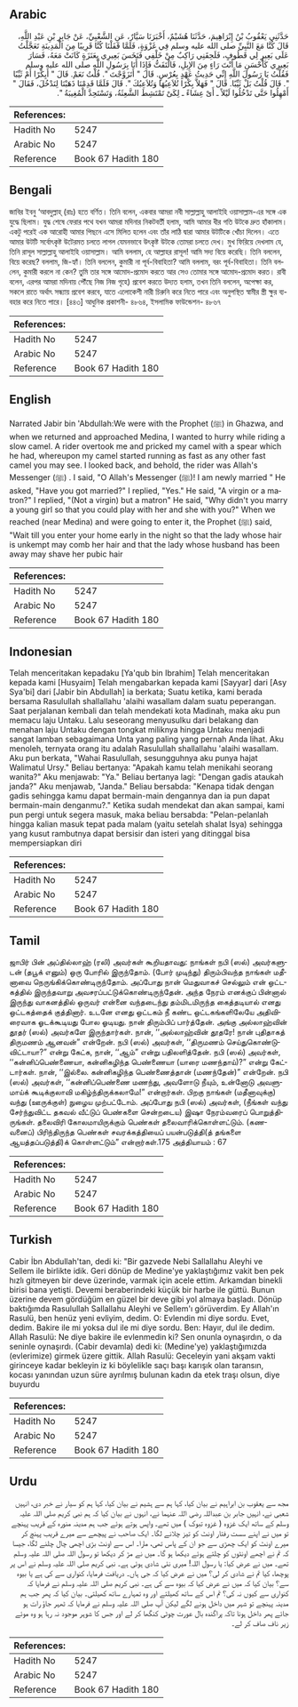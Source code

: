 ## Arabic


<div dir="rtl" lang="ar" style={{fontSize:'larger',backgroundColor:'#f8f9fa',padding:20}}>
حَدَّثَنِي يَعْقُوبُ بْنُ إِبْرَاهِيمَ، حَدَّثَنَا هُشَيْمٌ، أَخْبَرَنَا سَيَّارٌ، عَنِ الشَّعْبِيِّ، عَنْ جَابِرِ بْنِ عَبْدِ اللَّهِ، قَالَ كُنَّا مَعَ النَّبِيِّ صلى الله عليه وسلم فِي غَزْوَةٍ، فَلَمَّا قَفَلْنَا كُنَّا قَرِيبًا مِنَ الْمَدِينَةِ تَعَجَّلْتُ عَلَى بَعِيرٍ لِي قَطُوفٍ، فَلَحِقَنِي رَاكِبٌ مِنْ خَلْفِي فَنَخَسَ بَعِيرِي بِعَنَزَةٍ كَانَتْ مَعَهُ، فَسَارَ بَعِيرِي كَأَحْسَنِ مَا أَنْتَ رَاءٍ مِنَ الإِبِلِ، فَالْتَفَتُّ فَإِذَا أَنَا بِرَسُولِ اللَّهِ صلى الله عليه وسلم فَقُلْتُ يَا رَسُولَ اللَّهِ إِنِّي حَدِيثُ عَهْدٍ بِعُرْسٍ‏.‏ قَالَ ‏"‏ أَتَزَوَّجْتَ ‏"‏‏.‏ قُلْتُ نَعَمْ‏.‏ قَالَ ‏"‏ أَبِكْرًا أَمْ ثَيِّبًا ‏"‏‏.‏ قَالَ قُلْتُ بَلْ ثَيِّبًا‏.‏ قَالَ ‏"‏ فَهَلاَّ بِكْرًا تُلاَعِبُهَا وَتُلاَعِبُكَ ‏"‏‏.‏ قَالَ فَلَمَّا قَدِمْنَا ذَهَبْنَا لِنَدْخُلَ، فَقَالَ ‏"‏ أَمْهِلُوا حَتَّى تَدْخُلُوا لَيْلاً ـ أَىْ عِشَاءً ـ لِكَىْ تَمْتَشِطَ الشَّعِثَةُ، وَتَسْتَحِدَّ الْمُغِيبَةُ ‏"‏‏.‏
</div>
<div style={{backgroundColor:'#f8f9fa',padding:20, marginBottom: 10}}><table> <thead> <tr> <th>References:</th> <th></th> </tr> </thead> <tbody><tr><td>Hadith No</td><td>5247</td></tr><tr><td>Arabic No</td><td>5247</td></tr><tr><td>Reference</td><td>Book 67 Hadith 180</td></tr></tbody></table></div>

## Bengali


<div dir="ltr" lang="bn" style={{fontSize:'larger',backgroundColor:'#f8f9fa',padding:20}}>
জাবির ইবনু ‘আবদুল্লাহ্ (রাঃ) হতে বর্ণিত। তিনি বলেন, একবার আমরা নবী সাল্লাল্লাহু আলাইহি ওয়াসাল্লাম-এর সঙ্গে এক যুদ্ধে ছিলাম। যুদ্ধ শেষে ফেরার পথে যখন আমরা মদিনার নিকটবর্তী হলাম, আমি আমার ধীর গতি উটকে দ্রুত হাঁকালাম। একটু পরেই এক আরোহী আমার পিছনে এসে মিলিত হলেন এবং তাঁর লাঠি দ্বারা আমার উটটিকে খোঁচা দিলেন। এতে আমার উটটি সর্বোৎকৃষ্ট উটেরমত চলতে লাগল যেমনভাবে উৎকৃষ্ট উটকে তোমরা চলতে দেখ। মুখ ফিরিয়ে দেখলাম যে, তিনি রাসূল সাল্লাল্লাহু আলাইহি ওয়াসাল্লাম। আমি বললাম, হে আল্লাহর রাসূল! আমি সদ্য বিয়ে করেছি। তিনি বললেন, বিয়ে করেছ? বললাম, জি-হ্যাঁ। তিনি বললেন, কুমারী না পূর্ব-বিবাহিতা? আমি বললাম, বরং পূর্ব-বিবাহিতা। তিনি বললেন, কুমারী করলে না কেন? তুমি তার সঙ্গে আমোদ-প্রমোদ করতে আর সেও তোমার সঙ্গে আমোদ-প্রমোদ করত। রাবী বলেন, এরপর আমরা মদিনায় পৌঁছে নিজ নিজ গৃহে) প্রবেশ করতে উদ্যত হলাম, তখন তিনি বললেন, অপেক্ষা কর, সকলে রাতে অর্থাৎ সন্ধ্যায় প্রবেশ করবে, যাতে এলোকেশী নারী চিরুনি করে নিতে পারে এবং অনুপস্থিত স্বামীর স্ত্রী ক্ষুর ব্যবহার করে নিতে পারে। [৪৪৩] আধুনিক প্রকাশনী- ৪৮৬৪, ইসলামিক ফাউন্ডেশন- ৪৮৬৭
</div>
<div style={{backgroundColor:'#f8f9fa',padding:20, marginBottom: 10}}><table> <thead> <tr> <th>References:</th> <th></th> </tr> </thead> <tbody><tr><td>Hadith No</td><td>5247</td></tr><tr><td>Arabic No</td><td>5247</td></tr><tr><td>Reference</td><td>Book 67 Hadith 180</td></tr></tbody></table></div>

## English


<div dir="ltr" lang="en" style={{fontSize:'larger',backgroundColor:'#f8f9fa',padding:20}}>
Narrated Jabir bin 'Abdullah:We were with the Prophet (ﷺ) in Ghazwa, and when we returned and approached Medina, I wanted to hurry while riding a slow camel. A rider overtook me and pricked my camel with a spear which he had, whereupon my camel started running as fast as any other fast camel you may see. I looked back, and behold, the rider was Allah's Messenger (ﷺ) . I said, "O Allah's Messenger (ﷺ)! I am newly married " He asked, "Have you got married?" I replied, "Yes." He said, "A virgin or a matron?" I replied, "(Not a virgin) but a matron" He said, "Why didn't you marry a young girl so that you could play with her and she with you?" When we reached (near Medina) and were going to enter it, the Prophet (ﷺ) said, "Wait till you enter your home early in the night so that the lady whose hair is unkempt may comb her hair and that the lady whose husband has been away may shave her pubic hair
</div>
<div style={{backgroundColor:'#f8f9fa',padding:20, marginBottom: 10}}><table> <thead> <tr> <th>References:</th> <th></th> </tr> </thead> <tbody><tr><td>Hadith No</td><td>5247</td></tr><tr><td>Arabic No</td><td>5247</td></tr><tr><td>Reference</td><td>Book 67 Hadith 180</td></tr></tbody></table></div>

## Indonesian


<div dir="ltr" lang="id" style={{fontSize:'larger',backgroundColor:'#f8f9fa',padding:20}}>
Telah menceritakan kepadaku [Ya'qub bin Ibrahim] Telah menceritakan kepada kami [Husyaim] Telah mengabarkan kepada kami [Sayyar] dari [Asy Sya'bi] dari [Jabir bin Abdullah] ia berkata; Suatu ketika, kami berada bersama Rasulullah shallallahu 'alaihi wasallam dalam suatu peperangan. Saat perjalanan kembali dan telah mendekati kota Madinah, maka aku pun memacu laju Untaku. Lalu seseorang menyusulku dari belakang dan menahan laju Untaku dengan tongkat miliknya hingga Untaku menjadi sangat lamban sebagaimana Unta yang paling yang pernah Anda lihat. Aku menoleh, ternyata orang itu adalah Rasulullah shallallahu 'alaihi wasallam. Aku pun berkata, "Wahai Rasulullah, sesungguhnya aku punya hajat Walimatul Ursy." Beliau bertanya: "Apakah kamu telah menikahi seorang wanita?" Aku menjawab: "Ya." Beliau bertanya lagi: "Dengan gadis ataukah janda?" Aku menjawab, "Janda." Beliau bersabda: "Kenapa tidak dengan gadis sehingga kamu dapat bermain-main dengannya dan ia pun dapat bermain-main denganmu?." Ketika sudah mendekat dan akan sampai, kami pun pergi untuk segera masuk, maka beliau bersabda: "Pelan-pelanlah hingga kalian masuk tepat pada malam (yaitu setelah shalat Isya) sehingga yang kusut rambutnya dapat bersisir dan isteri yang ditinggal bisa mempersiapkan diri
</div>
<div style={{backgroundColor:'#f8f9fa',padding:20, marginBottom: 10}}><table> <thead> <tr> <th>References:</th> <th></th> </tr> </thead> <tbody><tr><td>Hadith No</td><td>5247</td></tr><tr><td>Arabic No</td><td>5247</td></tr><tr><td>Reference</td><td>Book 67 Hadith 180</td></tr></tbody></table></div>

## Tamil


<div dir="ltr" lang="ta" style={{fontSize:'larger',backgroundColor:'#f8f9fa',padding:20}}>
ஜாபிர் பின் அப்தில்லாஹ் (ரலி) அவர்கள் கூறியதாவது: நாங்கள் நபி (ஸல்) அவர்களுடன் (தபூக் எனும்) ஒரு போரில் இருந்தோம். (போர் முடிந்து) திரும்பிவந்த நாங்கள் மதீனாவை நெருங்கிக்கொண்டிருந்தோம். அப்போது நான் மெதுவாகச் செல்லும் என் ஒட்டகத்தில் இருந்தவாறு அவசரப்பட்டுக்கொண்டிருந்தேன். அந்த நேரம் எனக்குப் பின்னால் இருந்து வாகனத்தில் ஒருவர் என்னை வந்தடைந்து தம்மிடமிருந்த கைத்தடியால் எனது ஒட்டகத்தைக் குத்தினார். உடனே எனது ஒட்டகம் நீ கண்ட ஒட்டகங்களிலேயே அதிவிரைவாக ஓடக்கூடியது போல ஓடியது. நான் திரும்பிப் பார்த்தேன். அங்கு அல்லாஹ்வின் தூதர் (ஸல்) அவர்களே இருந்தார்கள். நான், ‘‘அல்லாஹ்வின் தூதரே! நான் புதிதாகத் திருமணம் ஆனவன்” என்றேன். நபி (ஸல்) அவர்கள், ‘‘திருமணம் செய்துகொண்டுவிட்டாயா?” என்று கேட்க, நான், ‘‘ஆம்” என்று பதிலளித்தேன். நபி (ஸல்) அவர்கள், ‘‘கன்னிப்பெண்ணையா, கன்னிகழிந்த பெண்ணையா (யாரை மணந்தாய்)?” என்று கேட்டார்கள். நான், ‘‘இல்லை. கன்னிகழிந்த பெண்ணைத்தான் (மணந்தேன்)” என்றேன். நபி (ஸல்) அவர்கள், ‘‘கன்னிப்பெண்ணை மணந்து, அவளோடு நீயும், உன்னோடு அவளுமாய்க் கூடிக்குலாவி மகிழ்ந்திருக்கலாமே!” என்றார்கள். பிறகு நாங்கள் (மதீனாவுக்கு) வந்து (ஊருக்குள்) நுழைய முற்பட்டோம். அப்போது நபி (ஸல்) அவர்கள், (நீங்கள் வந்து சேர்ந்துவிட்ட தகவல் வீட்டுப் பெண்களை சென்றடைய) இஷா நேரம்வரைப் பொறுத்திருங்கள். தலைவிரி கோலமாயிருக்கும் பெண்கள் தலைவாரிக்கொள்ளட்டும். (கணவனைப்) பிரிந்திருந்த பெண்கள் சவரக்கத்தியைப் பயன்படுத்தி(த் தங்களை ஆயத்தப்படுத்தி)க் கொள்ளட்டும்” என்றார்கள்.175 அத்தியாயம் : 67
</div>
<div style={{backgroundColor:'#f8f9fa',padding:20, marginBottom: 10}}><table> <thead> <tr> <th>References:</th> <th></th> </tr> </thead> <tbody><tr><td>Hadith No</td><td>5247</td></tr><tr><td>Arabic No</td><td>5247</td></tr><tr><td>Reference</td><td>Book 67 Hadith 180</td></tr></tbody></table></div>

## Turkish


<div dir="ltr" lang="tr" style={{fontSize:'larger',backgroundColor:'#f8f9fa',padding:20}}>
Cabir İbn Abdullah'tan, dedi ki: "Bir gazvede Nebi Sallallahu Aleyhi ve Sellem ile birlikte idik. Geri dönüp de Medine'ye yaklaştığımız vakit ben pek hızlı gitmeyen bir deve üzerinde, varmak için acele ettim. Arkamdan binekli birisi bana yetişti. Devemi beraberindeki küçük bir harbe ile güttü. Bunun üzerine devem gördüğüm en güzel bir deve gibi yol almaya başladı. Dönüp baktığımda Rasulullah Sallallahu Aleyhi ve Sellem'ı görüverdim. Ey Allah'ın Rasulü, ben henüz yeni evliyim, dedim. O: Evlendin mi diye sordu. Evet, dedim. Bakire ile mi yoksa dul ile mi diye sordu. Ben: Hayır, dul ile dedim. Allah Rasulü: Ne diye bakire ile evlenmedin ki? Sen onunla oynaşırdın, o da seninle oynaşırdı. (Cabir devamla) dedi ki: (Medine'ye) yaklaştığımızda (evlerimize) girmek üzere gittik. Allah Rasulü: Geceleyin yani akşam vakti girinceye kadar bekleyin iz ki böylelikle saçı başı karışık olan taransın, kocası yanından uzun süre ayrılmış bulunan kadın da etek traşı olsun, diye buyurdu
</div>
<div style={{backgroundColor:'#f8f9fa',padding:20, marginBottom: 10}}><table> <thead> <tr> <th>References:</th> <th></th> </tr> </thead> <tbody><tr><td>Hadith No</td><td>5247</td></tr><tr><td>Arabic No</td><td>5247</td></tr><tr><td>Reference</td><td>Book 67 Hadith 180</td></tr></tbody></table></div>

## Urdu


<div dir="rtl" lang="ur" style={{fontSize:'larger',backgroundColor:'#f8f9fa',padding:20}}>
مجھ سے یعقوب بن ابراہیم نے بیان کیا، کہا ہم سے ہشیم نے بیان کیا، کہا ہم کو سیار نے خبر دی، انہیں شعبی نے، انہیں جابر بن عبداللہ رضی اللہ عنہما نے، انہوں نے بیان کیا کہ ہم نبی کریم صلی اللہ علیہ وسلم کے ساتھ ایک غزوہ ( غزوہ تبوک ) میں تھے۔ واپس ہوتے ہوئے جب ہم مدینہ منورہ کے قریب پہنچے تو میں نے اپنے سست رفتار اونٹ کو تیز چلانے لگا۔ ایک صاحب نے پیچھے سے میرے قریب پہنچ کر میرے اونٹ کو ایک چھڑی سے جو ان کے پاس تھی، مارا۔ اس سے اونٹ بڑی اچھی چال چلنے لگا، جیسا کہ تم نے اچھے اونٹوں کو چلتے ہوئے دیکھا ہو گا۔ میں نے مڑ کر دیکھا تو رسول اللہ صلی اللہ علیہ وسلم تھے۔ میں نے عرض کیا: یا رسول اللہ! میری نئی شادی ہوئی ہے۔ نبی کریم صلی اللہ علیہ وسلم نے اس پر پوچھا، کیا تم نے شادی کر لی؟ میں نے عرض کیا کہ جی ہاں۔ دریافت فرمایا، کنواری سے کی ہے یا بیوہ سے؟ بیان کیا کہ میں نے عرض کیا کہ بیوہ سے کی ہے۔ نبی کریم صلی اللہ علیہ وسلم نے فرمایا کہ کنواری سے کیوں نہ کی؟ تم اس کے ساتھ کھیلتے اور وہ تمہارے ساتھ کھیلتی۔ بیان کیا کہ پھر جب ہم مدینہ پہنچے تو شہر میں داخل ہونے لگے لیکن آپ صلی اللہ علیہ وسلم نے فرمایا کہ ٹھہر جاؤ رات ہو جائے پھر داخل ہونا تاکہ پراگندہ بال عورت چوٹی کنگھا کر لے اور جس کا شوہر موجود نہ رہا ہو وہ موئے زیر ناف صاف کر لے۔
</div>
<div style={{backgroundColor:'#f8f9fa',padding:20, marginBottom: 10}}><table> <thead> <tr> <th>References:</th> <th></th> </tr> </thead> <tbody><tr><td>Hadith No</td><td>5247</td></tr><tr><td>Arabic No</td><td>5247</td></tr><tr><td>Reference</td><td>Book 67 Hadith 180</td></tr></tbody></table></div>
